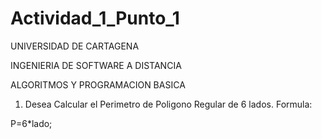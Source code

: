 # Actividad_1_Punto_1
UNIVERSIDAD DE CARTAGENA

INGENIERIA DE SOFTWARE A DISTANCIA

ALGORITMOS Y PROGRAMACION BASICA

1. Desea Calcular el Perimetro de Poligono Regular de 6 lados.
Formula:

P=6*lado;
